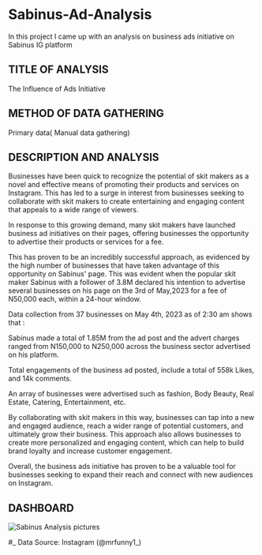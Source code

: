 # Sabinus-Ad-Analysis
In this project I came up with an analysis on business ads initiative on Sabinus IG platform
## TITLE OF ANALYSIS

The Influence of Ads Initiative

## METHOD OF DATA GATHERING

Primary data( Manual data gathering)

## DESCRIPTION AND ANALYSIS

Businesses have been quick to recognize the potential of skit makers as a novel and effective means of promoting their products and services on Instagram. This has led to a surge in interest from businesses seeking to collaborate with skit makers to create entertaining and engaging content that appeals to a wide range of viewers.

In response to this growing demand, many skit makers have launched business ad initiatives on their pages, offering businesses the opportunity to advertise their products or services for a fee.

This has proven to be an incredibly successful approach, as evidenced by the high number of businesses that have taken advantage of this opportunity on Sabinus' page. This was evident when the popular skit maker Sabinus with a follower of 3.8M declared his intention to advertise several businesses on his page on the 3rd of May,2023 for a fee of N50,000 each, within a 24-hour window.

Data collection from 37 businesses on May 4th, 2023 as of 2:30 am shows that :

Sabinus made a total of 1.85M from the ad post and the advert charges ranged from N150,000 to N250,000 across the business sector advertised on his platform.

Total engagements of the business ad posted, include a total of 558k Likes, and 14k comments.

An array of businesses were advertised such as fashion, Body Beauty, Real Estate, Catering, Entertainment, etc.

By collaborating with skit makers in this way, businesses can tap into a new and engaged audience, reach a wider range of potential customers, and ultimately grow their business. This approach also allows businesses to create more personalized and engaging content, which can help to build brand loyalty and increase customer engagement.

Overall, the business ads initiative has proven to be a valuable tool for businesses seeking to expand their reach and connect with new audiences on Instagram.



## DASHBOARD

![Sabinus Analysis pictures](https://github.com/opeyemitai/Sabinus-Ad-Analysis/assets/119592062/652b8deb-32b8-4dca-8ae7-666054a8f2ba)

#_ Data Source: Instagram (@mrfunny1_)
